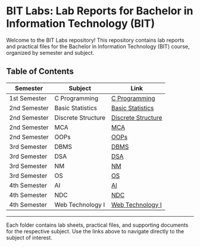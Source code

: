 # BIT Labs: Lab Reports for Bachelor in Information Technology (BIT)

Welcome to the BIT Labs repository! This repository contains lab reports and practical files for the Bachelor in Information Technology (BIT) course, organized by semester and subject.

## Table of Contents

| Semester         | Subject             | Link                                                                 |
|------------------|---------------------|----------------------------------------------------------------------|
| 1st Semester     | C Programming       | [C Programming](1st%20Semester/C%20Programming/)                     |
| 2nd Semester     | Basic Statistics    | [Basic Statistics](2nd%20Semester/Basic%20Statistics/)               |
| 2nd Semester     | Discrete Structure  | [Discrete Structure](2nd%20Semester/Discrete%20Structure/)           |
| 2nd Semester     | MCA                 | [MCA](2nd%20Semester/MCA/)                                           |
| 2nd Semester     | OOPs                | [OOPs](2nd%20Semester/OOPs/)                                         |
| 3rd Semester     | DBMS                | [DBMS](3rd%20Semester/DBMS/)                                         |
| 3rd Semester     | DSA                 | [DSA](3rd%20Semester/DSA/)                                           |
| 3rd Semester     | NM                  | [NM](3rd%20Semester/NM/)                                             |
| 3rd Semester     | OS                  | [OS](3rd%20Semester/OS/)                                             |
| 4th Semester     | AI                  | [AI](4th%20Semester/AI/)                                             |
| 4th Semester     | NDC                 | [NDC](4th%20Semester/NDC/)                                           |
| 4th Semester     | Web Technology I    | [Web Technology I](4th%20Semester/Web%20Technology%20I/)             |

---

Each folder contains lab sheets, practical files, and supporting documents for the respective subject. Use the links above to navigate directly to the subject of interest.